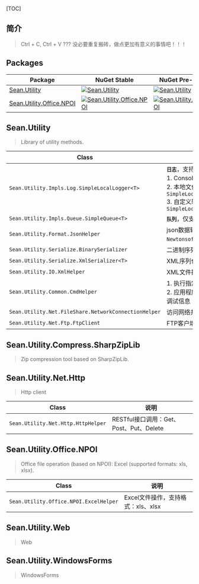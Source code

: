 [TOC]

## 简介

> Ctrl + C, Ctrl + V ??? 没必要重复搬砖，做点更加有意义的事情吧！！！

## Packages

| Package | NuGet Stable | NuGet Pre-release | Downloads |
| ------- | ------------ | ----------------- | --------- |
| [Sean.Utility](https://www.nuget.org/packages/Sean.Utility/) | [![Sean.Utility](https://img.shields.io/nuget/v/Sean.Utility.svg)](https://www.nuget.org/packages/Sean.Utility/) | [![Sean.Utility](https://img.shields.io/nuget/vpre/Sean.Utility.svg)](https://www.nuget.org/packages/Sean.Utility/) | [![Sean.Utility](https://img.shields.io/nuget/dt/Sean.Utility.svg)](https://www.nuget.org/packages/Sean.Utility/) |
| [Sean.Utility.Office.NPOI](https://www.nuget.org/packages/Sean.Utility.Office.NPOI/) | [![Sean.Utility.Office.NPOI](https://img.shields.io/nuget/v/Sean.Utility.Office.NPOI.svg)](https://www.nuget.org/packages/Sean.Utility.Office.NPOI/) | [![Sean.Utility.Office.NPOI](https://img.shields.io/nuget/vpre/Sean.Utility.Office.NPOI.svg)](https://www.nuget.org/packages/Sean.Utility.Office.NPOI/) | [![Sean.Utility.Office.NPOI](https://img.shields.io/nuget/dt/Sean.Utility.Office.NPOI.svg)](https://www.nuget.org/packages/Sean.Utility.Office.NPOI/) |

## Sean.Utility

> Library of utility methods.

| Class                                                | 说明                                                         |
| ---------------------------------------------------- | ------------------------------------------------------------ |
| `Sean.Utility.Impls.Log.SimpleLocalLogger<T>`        | **`日志`**，支持输出格式：<br>1. Console：控制台输出<br>2. 本地文件：`SimpleLocalLoggerBase.LogFilePath`<br>3. 自定义输出：`SimpleLocalLoggerBase.CustomOutputLog` |
| `Sean.Utility.Impls.Queue.SimpleQueue<T>`            | **`队列`**，仅支持本地队列，无中间件                         |
| `Sean.Utility.Format.JsonHelper`                     | json数据转换（基于 `Newtonsoft.Json.JsonConvert` ）          |
| `Sean.Utility.Serialize.BinarySerializer`            | 二进制序列化\反序列化                                        |
| `Sean.Utility.Serialize.XmlSerializer<T>`            | XML序列化\反序列化                                           |
| `Sean.Utility.IO.XmlHelper`                          | XML文件操作                                                  |
| `Sean.Utility.Common.CmdHelper`                      | 1. 执行指定的cmd命令<br>2. 应用程序分配或附加控制台，方便输出调试信息 |
| `Sean.Utility.Net.FileShare.NetworkConnectionHelper` | 访问网络共享文件夹（基于磁盘映射）                           |
| `Sean.Utility.Net.Ftp.FtpClient`                     | FTP客户端                                                    |

## Sean.Utility.Compress.SharpZipLib

> Zip compression tool based on SharpZipLib.

## Sean.Utility.Net.Http

> Http client

| Class                              | 说明                                    |
| ---------------------------------- | --------------------------------------- |
| `Sean.Utility.Net.Http.HttpHelper` | RESTful接口调用：Get、Post、Put、Delete |

## Sean.Utility.Office.NPOI

> Office file operation (based on NPOI): Excel (supported formats: xls, xlsx).

| Class                                  | 说明                               |
| -------------------------------------- | ---------------------------------- |
| `Sean.Utility.Office.NPOI.ExcelHelper` | Excel文件操作，支持格式：xls、xlsx |

## Sean.Utility.Web

> Web

## Sean.Utility.WindowsForms

> WindowsForms
